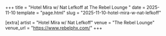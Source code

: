 +++
title = "Hotel Mira w/ Nat Lefkoff at The Rebel Lounge "
date = 2025-11-10
template = "page.html"
slug = "2025-11-10-hotel-mira-w-nat-lefkoff"

[extra]
artist = "Hotel Mira w/ Nat Lefkoff"
venue = "The Rebel Lounge"
venue_url = "https://www.rebelphx.com/"
+++
